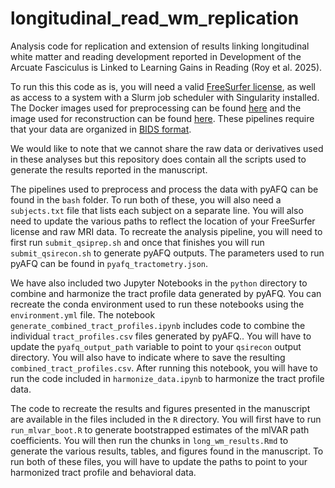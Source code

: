 # longitudinal_read_wm_replication
Analysis code for replication and extension of results linking longitudinal white matter and reading development reported in
Development of the Arcuate Fasciculus is Linked to Learning Gains in Reading (Roy et al. 2025).

To run this this code as is, you will need a valid [FreeSurfer license](https://surfer.nmr.mgh.harvard.edu/registration.html),
as well as access to a system with a Slurm job scheduler with Singularity installed. The Docker images used for preprocessing
can be found [here](https://hub.docker.com/layers/pennbbl/qsiprep/0.16.1/images/sha256-100c307c4fdd786a3d4c3a8bddc8c0fe944aa0687aeef6e67f3a4e40d64bd771) and the image used for reconstruction can be found 
[here](https://hub.docker.com/layers/pennbbl/qsiprep/0.19.0/images/sha256-f1974eaa727395c311202b2fdf4731862e809958eec286f84bbf25b3c380a153).
These pipelines require that your data are organized in [BIDS format](https://bids.neuroimaging.io/). 

We would like to note that we cannot share the raw data or derivatives used in these analyses but this repository does contain
all the scripts used to generate the results reported in the manuscript. 

The pipelines used to preprocess and process the data with pyAFQ can be found in the `bash` folder. To run both of these, you
will also need a `subjects.txt` file that lists each subject on a separate line. You will also need to update the various paths
to reflect the location of your FreeSurfer license and raw MRI data. To recreate the analysis pipeline, you will need to first run
`submit_qsiprep.sh` and once that finishes you will run `submit_qsirecon.sh` to generate pyAFQ outputs. The parameters used to run pyAFQ can be found in  `pyafq_tractometry.json`. 

We have also included two Jupyter Notebooks in the `python` directory to combine and harmonize the tract profile data generated by pyAFQ. You can recreate the conda environment used to run these notebooks using the `environment.yml` file. The notebook `generate_combined_tract_profiles.ipynb` includes code to combine the individual `tract_profiles.csv` files generated by pyAFQ.. You will have to update the `pyafq_output_path` variable to point to your `qsirecon` output directory. You will also have to indicate where to save the resulting `combined_tract_profiles.csv`. After running this notebook, you will have to run the code included in `harmonize_data.ipynb` to harmonize the tract profile data. 

The code to recreate the results and figures presented in the manuscript are available in the files included in the `R` directory. You will first have to run `run_mlvar_boot.R` to generate bootstrapped estimates of the mlVAR path coefficients. You will then run the chunks in `long_wm_results.Rmd` to generate the various results, tables, and figures found in the manuscript. To run both of these files, you will have to update the paths to point to your harmonized tract profile and behavioral data. 